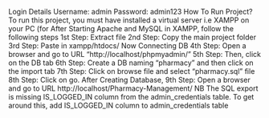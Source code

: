 Login Details
Username: admin
Password: admin123
How To Run Project?
To run this project, you must have installed a virtual server i.e XAMPP on your PC (for 
After Starting Apache and MySQL in XAMPP, follow the following steps
1st Step: Extract file
2nd Step: Copy the main project folder
3rd Step: Paste in xampp/htdocs/
Now Connecting  DB 
4th Step: Open a browser and go to URL “http://localhost/phpmyadmin/”
5th Step: Then, click on the DB tab
6th Step: Create a DB naming “pharmacy” and then click on the import tab
7th Step: Click on browse file and select “pharmacy.sql” file
8th Step: Click on go.
After Creating Database,
9th Step: Open a browser and go to URL http://localhost/Pharmacy-Management/
NB
 The SQL export is missing IS_LOGGED_IN column from the admin_credentials table.
To get around this, add IS_LOGGED_IN column to admin_credentials table
